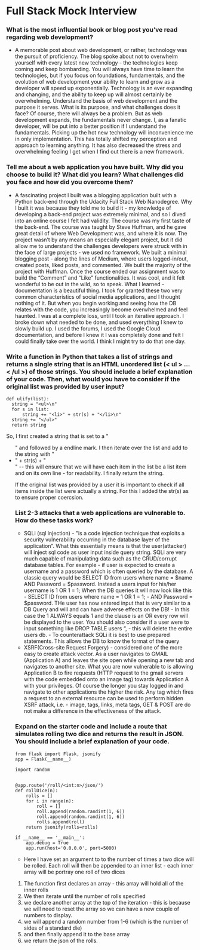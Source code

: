# Full Stack Mock Interview

### What is the most influential book or blog post you’ve read regarding web development?
- A memorable post about web development, or rather, technology was the pursuit of proficiency. The blog spoke about not to overwhelm yourself with every latest new technology - the technologies keep coming and keep bombarding. You will always have time to learn the technologies, but if you focus on foundations, fundamentals, and the evolution of web development your ability to learn and grow as a developer will speed up exponentially. Technology is an ever expanding and changing, and the ability to keep up will almost certainly be overwhelming. Understand the basis of web development and the purpose it serves. What is its purpose, and what challenges does it face? Of course, there will always be a problem. But as web development expands, the fundamentals never change. I, as a fanatic developer, will be put into a better position if I understand the fundamentals. Picking up the hot new technology will inconvenience me in only implementation. This has totally shifted my perception and approach to learning anything. It has also decreased the stress and overwhelming feeling I get when I find out there is a new framework.

### Tell me about a web application you have built. Why did you choose to build it? What did you learn? What challenges did you face and how did you overcome them?
- A fascinating project I built was a blogging application built with a Python back-end through the Udacity Full Stack Web Nanodegree. Why I built it was because they told me to build it - my knowledge of developing a back-end project was extremely minimal, and so I dived into an online course I felt had validity. The course was my first taste of the back-end. The course was taught by Steve Huffman, and he gave great detail of where Web Development was, and where it is now. The project wasn’t by any means an especially elegant project, but it did allow me to understand the challenges developers were struck with in the face of large projects - we used no framework. We built a minimal blogging post - along the lines of Medium, where users logged-in/out, created posts, liked posts, and commented. We built the majority of the project with Huffman. Once the course ended our assignment was to build the “Comment” and “Like” functionalities.  It was cool, and it felt wonderful to be out in the wild, so to speak. What I learned - documentation is a beautiful thing.  I took for granted these two very common characteristics of social media applications, and I thought nothing of it. But when you begin working and seeing how the DB relates with the code, you increasingly become overwhelmed and feel haunted. I was at a complete loss, until I took an iterative approach. I broke down what needed to be done, and used everything I knew to slowly build up. I used the forums, I used the Google Cloud documentation, and before I knew it I was completely done and felt I could finally take over the world. I think I might try to do that one day.

### Write a function in Python that takes a list of strings and returns a single string that is an HTML unordered list (< ul > ... < /ul >) of those strings. You should include a brief explanation of your code. Then, what would you have to consider if the original list was provided by user input?

```
def ulify(list):
  string = "<ul>\n"
  for s in list:
      string += "<li>" + str(s) + "</li>\n"
  string += "</ul>"
  return string
```

So, I first created a string that is set to a "<ul>" and followed by a endline mark.
I then iterate over the list and add to the string with "<li>" + str(s) + "</li>"
-- this will ensure that we will have each item in the list be a list item and on its own line - for readability.
I finally return the string.


If the original list was provided by a user it is important to check if all items inside the list were actually a string. For this I added the str(s) as to ensure proper coercsion.


### List 2-3 attacks that a web applications are vulnerable to. How do these tasks work?
-  SQLi (sql injection) - "is a code injection technique that exploits a security vulnerability occurring in the database layer of the application”. What this essentially means is that the user(attacker) will inject sql code as user input inside query string. SQLi are very much capable of manipulating data such as the CRUD/corrupt database tables. For example - if user is expected to create a username and a password which is often queried by the database. A classic query would be SELECT ID from users where name = $name AND Password = $password. Instead a users input for his/her username is 1 OR 1 = 1;  When the DB queries it will now look like this - SELECT ID from users where name = 1 OR 1 = 1; -  AND Password = $password. THe user has now entered input that is very similar to a DB Query and will and can have adverse effects on the DB! - In this case the 1 ALWAYS equals 1 and the clause is an OR every row will be displayed to the user. You should also consider if a user were to input something like DROP TABLE users “, - this will delete the entire users db. - To counterattack SQLi it is best to use prepared statements. This allows the DB to know the format of the query
-  XSRF(Cross-site Request Forgery) - considered one of the more easy to create attack vector. As a user navigates to GMAIL (Application A) and leaves the site open while opening a new tab and navigates to another site. What you are now vulnerable to is allowing Application B to fire requests (HTTP request to the gmail servers with the code embedded onto an image tag) towards Application A with your privileges. Of course the longer you stay logged in and navigate to other applications the higher the risk. Any tag which fires a request to an external resource can be used to perform hidden XSRF attack, i.e. - image, tags, links, meta tags,   GET & POST are do not make a difference in the effectiveness of the attack.


### Expand on the starter code and include a route that simulates rolling two dice and returns the result in JSON. You should include a brief explanation of your code.

```
from flask import Flask, jsonify
app = Flask(__name__)

import random


@app.route('/roll/<int:n>/json/')
def rollDice(n):
    rolls = []
    for i in range(n):
        roll = []
        roll.append(random.randint(1, 6))
        roll.append(random.randint(1, 6))
        rolls.append(roll)
    return jsonify(rolls=rolls)

if __name__ == '__main__':
    app.debug = True
    app.run(host='0.0.0.0', port=5000)
```

* Here I have set an argument to to the number of times a two dice will be rolled. Each roll will then be appended to an inner list - each inner array will be portray one roll of two dices
1. The function first declares an array - this array will hold all of the inner rolls
2. We then iterate until the number of rolls specified
3. we declare another array at the top of the iteration - this is because we will need to reset the array so we can have a new couple of numbers to display.
4. we will append a random number from 1-6 (which is the number of sides of a standard die)
5. and then finally append it to the base array
6. we return the json of the rolls.
